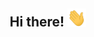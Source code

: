 <div align="center">
  <!-- <h2>Hey there! <img src="https://github.com/ABSphreak/ABSphreak/blob/master/gifs/Hi.gif" width="30px"></h2> -->
   <h2> Hi there! <img src="https://github.com/ABSphreak/ABSphreak/blob/master/gifs/Hi.gif" width="30px"></h2>
   <br/>
</div> 
